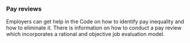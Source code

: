 ###  Pay reviews

Employers can get help in the Code on how to identify pay inequality and how
to eliminate it. There is information on how to conduct a pay review which
incorporates a rational and objective job evaluation model.
